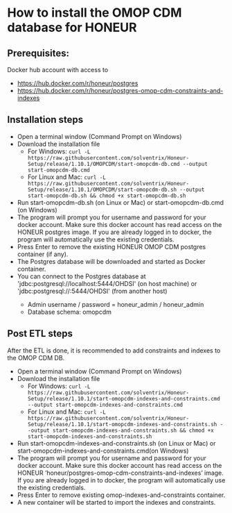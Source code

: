 # How to install the OMOP CDM database for HONEUR

## Prerequisites:

Docker hub account with access to 
* https://hub.docker.com/r/honeur/postgres 
* https://hub.docker.com/r/honeur/postgres-omop-cdm-constraints-and-indexes

## Installation steps
* Open a terminal window (Command Prompt on Windows)
* Download the installation file
    * For Windows: `curl -L https://raw.githubusercontent.com/solventrix/Honeur-Setup/release/1.10.1/OMOPCDM/start-omopcdm-db.cmd --output start-omopcdm-db.cmd`
    * For Linux and Mac: `curl -L https://raw.githubusercontent.com/solventrix/Honeur-Setup/release/1.10.1/OMOPCDM/start-omopcdm-db.sh --output start-omopcdm-db.sh && chmod +x start-omopcdm-db.sh`
* Run start-omopcdm-db.sh (on Linux or Mac) or start-omopcdm-db.cmd (on Windows)
* The program will prompt you for username and password for your docker account. Make sure this docker account has read access on the HONEUR postgres image. If you are already logged in to docker, the program will automatically use the existing credentials.
* Press Enter to remove the existing HONEUR OMOP CDM postgres container (if any).
* The Postgres database will be downloaded and started as Docker container.
* You can connect to the Postgres database at 'jdbc:postgresql://localhost:5444/OHDSI' (on host machine) or 'jdbc:postgresql://<server-ip>:5444/OHDSI' (from another host)
    * Admin username / password = honeur_admin / honeur_admin
    * Database schema: omopcdm

## Post ETL steps

After the ETL is done, it is recommended to add constraints and indexes to the OMOP CDM DB.

* Open a terminal window (Command Prompt on Windows)
* Download the installation file
    * For Windows: `curl -L https://raw.githubusercontent.com/solventrix/Honeur-Setup/release/1.10.1/start-omopcdm-indexes-and-constraints.cmd --output start-omopcdm-indexes-and-constraints.cmd`
    * For Linux and Mac: `curl -L https://raw.githubusercontent.com/solventrix/Honeur-Setup/release/1.10.1/start-omopcdm-indexes-and-constraints.sh --output start-omopcdm-indexes-and-constraints.sh && chmod +x start-omopcdm-indexes-and-constraints.sh`
* Run start-omopcdm-indexes-and-constraints.sh (on Linux or Mac) or start-omopcdm-indexes-and-constraints.cmd(on Windows)
* The program will prompt you for username and password for your docker account. Make sure this docker account has read access on the HONEUR ‘honeur/postgres-omop-cdm-constraints-and-indexes’ image. If you are already logged in to docker, the program will automatically use the existing credentials.
* Press Enter to remove existing omop-indexes-and-constraints container.
* A new container will be started to import the indexes and constraints.
